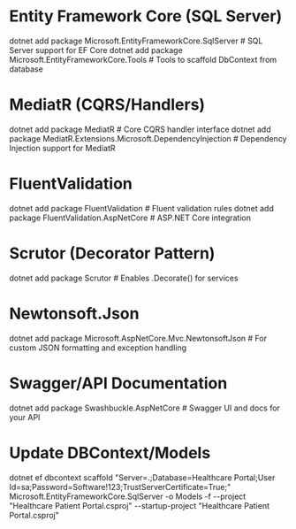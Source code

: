 # Entity Framework Core (SQL Server) 
dotnet add package Microsoft.EntityFrameworkCore.SqlServer				# SQL Server support for EF Core
dotnet add package Microsoft.EntityFrameworkCore.Tools					# Tools to scaffold DbContext from database

# MediatR (CQRS/Handlers)
dotnet add package MediatR												# Core CQRS handler interface
dotnet add package MediatR.Extensions.Microsoft.DependencyInjection		# Dependency Injection support for MediatR

# FluentValidation
dotnet add package FluentValidation										# Fluent validation rules
dotnet add package FluentValidation.AspNetCore							# ASP.NET Core integration

# Scrutor (Decorator Pattern)
dotnet add package Scrutor												# Enables .Decorate() for services

# Newtonsoft.Json
dotnet add package Microsoft.AspNetCore.Mvc.NewtonsoftJson				# For custom JSON formatting and exception handling

# Swagger/API Documentation
dotnet add package Swashbuckle.AspNetCore								# Swagger UI and docs for your API

# Update DBContext/Models 
dotnet ef dbcontext scaffold "Server=.;Database=Healthcare Portal;User Id=sa;Password=Software!123;TrustServerCertificate=True;" Microsoft.EntityFrameworkCore.SqlServer -o Models -f --project "Healthcare Patient Portal.csproj" --startup-project "Healthcare Patient Portal.csproj"
